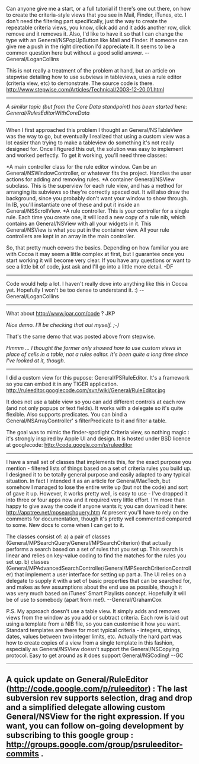 Can anyone give me a start, or a full tutorial if there's one out there, on how to create the criteria-style views that you see in Mail, Finder, iTunes, etc. I don't need the filtering part specifically, just the way to create the repeatable criteria views, you know, click add and it adds another row, click remove and it removes it. Also, I'd like to have it so that I can change the type with an General/NSPopUpButton like Mail and Finder. If someone can give me a push in the right direction I'd appreciate it. It seems to be a common question here but without a good solid answer. --General/LoganCollins

This is not really a treatment of the problem at hand, but an article on stepwise detailing how to use subviews in tableviews, uses a rule editor (criteria view, etc) to demonstrate. The source code is there.
http://www.stepwise.com/Articles/Technical/2003-12-20.01.html

----

*A similar topic (but from the Core Data standpoint) has been started here: General/RulesEditorWithCoreData*

----

When I first approached this problem I thought an General/NSTableView was the way to go, but eventually I realized that using a custom view was a lot easier than trying to make a tableview do something it's not really designed for. Once I figured this out, the solution was easy to implement and worked perfectly. To get it working, you'll need three classes:

*A main controller class for the rule editor window. Can be an General/NSWindowController, or whatever fits the project. Handles the user actions for adding and removing rules.
*A container General/NSView subclass. This is the superview for each rule view, and has a method for arranging its subviews so they're correctly spaced out. It will also draw the background, since you probably don't want your window to show through. In IB, you'll instantiate one of these and put it inside an General/NSScrollView.
*A rule controller. This is your controller for a single rule. Each time you create one, it will load a new copy of a rule nib, which contains an General/NSView with all your widgets in it. This General/NSView is what you put in the container view. All your rule controllers are kept in an array in the main controller.

So, that pretty much covers the basics. Depending on how familiar you are with Cocoa it may seem a little complex at first, but I guarantee once you start working it will become very clear. If you have any questions or want to see a little bit of code, just ask and I'll go into a little more detail. -DF

----

Code would help a lot. I haven't really dove into anything like this in Cocoa yet. Hopefully I won't be too dense to understand it. :) --General/LoganCollins

----

What about http://www.joar.com/code ?  JKP

*Nice demo. I'll be checking that out myself. ;-)*

That's the same demo that was posted above from stepwise.

*Hmmm ... I thought the former only showed how to use custom views in place of cells in a table, not a rules editor. It's been quite a long time since I've looked at it, though.*

----

I did a custom view for this pupose: General/PSRuleEditor. It's a framework so you can embed it in any TIGER application.
http://ruleeditor.googlecode.com/svn/wiki/General/RuleEditor.jpg

It does not use a table view so you can add different controls at each row (and not only popups or text fields).
It works with a delegate so it's quite flexible. 
Also supports predicates. You can bind a General/NSArrayController' s filterPredicate to it and filter a table.

The goal was to mimic the finder-spotlight Criteria view, so nothing magic : it's strongly inspired by Apple UI and design.
It is hosted under BSD licence at googlecode: http://code.google.com/p/ruleeditor


----

I have a small set of classes that implements this, for the exact purpose you mention - filtered lists of things based on a set of criteria rules you build up. I designed it to be totally general purpose and easily adapted to any typical situation. In fact I intended it as an article for General/MacTech, but somehow I managed to lose the entire write up (but not the code) and sort of gave it up. However, it works pretty well, is easy to use - I've dropped it into three or four apps now and it required very little effort. I'm more than happy to give away the code if anyone wants it; you can download it here: http://apptree.net/mpsearchquery.htm At present you'll have to rely on the comments for documentation, though it's pretty well commented compared to some. New docs to come when I can get to it.

The classes consist of: a) a pair of classes (General/MPSearchQuery/General/MPSearchCriterion) that actually performs a search based on a set of rules that you set up. This search is linear and relies on key-value coding to find the matches for the rules you set up. b) classes (General/MPAdvancedSearchController/General/MPSearchCriterionController) that implement a user interface for setting up part a. The UI relies on a delegate to supply it with a set of basic properties that can be searched for, and makes as few assumptions about the end use as possible, though it was very much based on iTunes' Smart Playlists concept. Hopefully it will be of use to somebody (apart from me!). --General/GrahamCox

P.S. My approach doesn't use a table view. It simply adds and removes views from the window as you add or subtract criteria. Each row is laid out using a template from a NIB file, so you can customise it how you want. Standard templates are there for most typical criteria - integers, strings, dates, values between two integer limits, etc. Actually the hard part was how to create copies of a view from a single template in this fashion, especially as General/NSView doesn't support the General/NSCopying protocol. Easy to get around as it does support General/NSCoding! --GC

----
A quick update on General/RuleEditor (http://code.google.com/p/ruleeditor) :
The last subversion rev supports selection, drag and drop and a simplified delegate allowing custom General/NSView for the right expression.
If you want, you can follow on-going development by subscribing to this google group : http://groups.google.com/group/psruleeditor-commits .
----